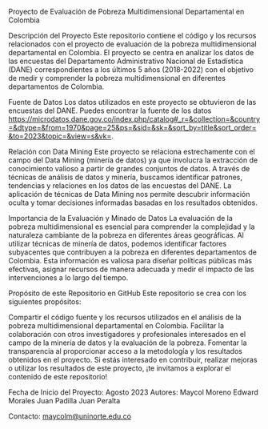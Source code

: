 Proyecto de Evaluación de Pobreza Multidimensional Departamental en Colombia

Descripción del Proyecto
Este repositorio contiene el código y los recursos relacionados con el proyecto de evaluación de la pobreza multidimensional departamental en Colombia. El proyecto se centra en analizar los datos de las encuestas del Departamento Administrativo Nacional de Estadística (DANE) correspondientes a los últimos 5 años (2018-2022) con el objetivo de medir y comprender la pobreza multidimensional en diferentes departamentos de Colombia.

Fuente de Datos
Los datos utilizados en este proyecto se obtuvieron de las encuestas del DANE. Puedes encontrar la fuente de los datos https://microdatos.dane.gov.co/index.php/catalog#_r=&collection=&country=&dtype=&from=1970&page=25&ps=&sid=&sk=&sort_by=title&sort_order=&to=2023&topic=&view=s&vk=.

Relación con Data Mining
Este proyecto se relaciona estrechamente con el campo del Data Mining (minería de datos) ya que involucra la extracción de conocimiento valioso a partir de grandes conjuntos de datos. A través de técnicas de análisis de datos y minería, buscamos identificar patrones, tendencias y relaciones en los datos de las encuestas del DANE. La aplicación de técnicas de Data Mining nos permite descubrir información oculta y tomar decisiones informadas basadas en los resultados obtenidos.

Importancia de la Evaluación y Minado de Datos
La evaluación de la pobreza multidimensional es esencial para comprender la complejidad y la naturaleza cambiante de la pobreza en diferentes áreas geográficas. Al utilizar técnicas de minería de datos, podemos identificar factores subyacentes que contribuyen a la pobreza en diferentes departamentos de Colombia. Esta información es valiosa para diseñar políticas públicas más efectivas, asignar recursos de manera adecuada y medir el impacto de las intervenciones a lo largo del tiempo.

Propósito de este Repositorio en GitHub
Este repositorio se crea con los siguientes propósitos:

Compartir el código fuente y los recursos utilizados en el análisis de la pobreza multidimensional departamental en Colombia.
Facilitar la colaboración con otros investigadores y profesionales interesados en el campo de la minería de datos y la evaluación de la pobreza.
Fomentar la transparencia al proporcionar acceso a la metodología y los resultados obtenidos en el proyecto.
Si estás interesado en contribuir, realizar mejoras o utilizar los resultados de este proyecto, ¡te invitamos a explorar el contenido de este repositorio!

Fecha de Inicio del Proyecto: Agosto 2023
Autores: Maycol Moreno
         Edward Morales
         Juan Padilla
         Juan Peralta
         
Contacto: maycolm@uninorte.edu.co
